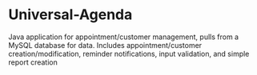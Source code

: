 # Universal-Agenda
Java application for appointment/customer management, pulls from a MySQL database for data. Includes appointment/customer creation/modification, reminder notifications, input validation, and simple report creation
